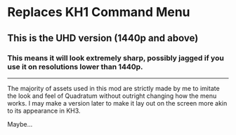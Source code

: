 # Replaces KH1 Command Menu

## This is the UHD version (1440p and above)

### This means it will look extremely sharp, possibly jagged if you use it on resolutions lower than 1440p.

---

The majority of assets used in this mod are strictly made by me to imitate the look and feel of Quadratum without outright changing how the menu works. I may make a version later to make it lay out on the screen more akin to its appearance in KH3.

Maybe...
